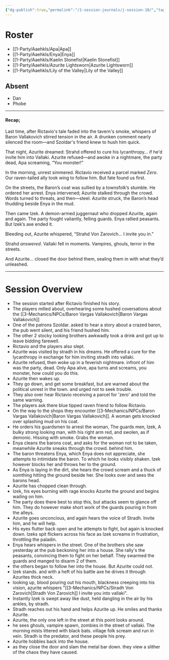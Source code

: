 ```yaml
---
{"dg-publish":true,"permalink":"/1-session-journals/j-session-10/","tags":["journal"]}
---
```


# Roster 
- [[1-Party/Aaehkls/Apa\|Apa]]
- [[1-Party/Aaehkls/Enya\|Enya]]
- [[1-Party/Aaehkls/Kaelin Stonefist\|Kaelin Stonefist]]
- [[1-Party/Aaehkls/Azurite Lightsworn\|Azurite Lightsworn]]
- [[1-Party/Aaehkls/Lily of the Valley\|Lily of the Valley]]

## Absent
- Dan 
- Phobe 

---

#### Recap; 
Last time, after Rictavio's tale faded into the tavern's smoke, whispers of Baron Vallakovich stirred tension in the air. A drunken comment nearly silenced the room—and Szoldar's friend knew to hush him quick.

That night, Azurite dreamed: Strahd offered to cure his lycanthropy... if he'd invite him into Vallaki. Azurite refused—and awoke in a nightmare, the party dead, Apa screaming, “You monster!”

In the morning, unrest simmered. Rictavio received a parcel marked _Zero_. Our raven-tailed ally took wing to follow him. But fate found us first.

On the streets, the Baron’s coat was sullied by a townsfolk’s stumble. He ordered her arrest. Enya intervened; Azurite stalked through the crowd. Words turned to threats, and then—steel. Azurite struck, the Baron’s head thudding beside Enya in the mud.

Then came Izek. A demon-armed juggernaut who dropped Azurite, again and again. The party fought valiantly, felling guards. Enya rallied peasants. But Izek’s axe ended it.

Bleeding out, Azurite whispered, “Strahd Von Zarovich… I invite you in.”

Strahd _answered_. Vallaki fell in moments. Vampires, ghouls, terror in the streets.

And Azurite... closed the door behind them, sealing them in with what they’d unleashed.

---

# Session Overview
- The session started after Rictavio finished his story. 
- The players milled about, overhearing some hushed coversations about the [[3-Mechanics/NPCs/Baron Vargas Vallakovich\|Baron Vargas Vallakovich]] 
- One of the patrons Szoldar. asked to hear a story about a crazed baron, the pub went silent, and his friend hushed him. 
- The other 2 stocky looking brothers awkwadly took a drink and got up to leave bidding farewell. 
- Rictavio and the players also slept. 
- Azurite was visited by stradh in his dreams. He offered a cure for the lycanthropy in exchange for him inviting stradh into vallaki. 
- Azurite refused, then woke up in a feverish nightmare. infront of him was the party, dead. Only Apa alive, apa turns and screams, you monster, how could you do this. 
- Azurite then wakes up. 
- They go down, and get some breakfast, but are warned about the political unrest in the town. and urged not to seek trouble.
- They also over hear Rictavio receiving a parcel for 'zero' and told the same warning. 
- The players ask there blue tipped raven friend to follow Rictavio. 
- On the way to the shops they encounter [[3-Mechanics/NPCs/Baron Vargas Vallakovich\|Baron Vargas Vallakovich]]. A woman gets knocked over splashing mud on his coat. 
- He orders his guardsmen to arrest the woman, The guards men, Izek, A bulky strong looking man, with his right arm red, and swolen, as if demonic. Hissing with smoke. Grabs the woman. 
- Enya cleans the barons coat, and asks for the woman not to be taken, meanwhile Azurite sneaks through the crowd. behind him. 
- The baron threatens Enya, which Enya does not appreciate, she attempts to intimidate the baron. To which he looks visibly shaken. Izek however blocks her and throws her to the ground. 
- As Enya is laying in the dirt, she hears the crowd scream and a thuck of somthing hitting the ground beside her. She looks over and sees the barons head. 
- Azurite has chopped clean through. 
- Izek, his eyes burning with rage knocks Azurite the ground and begins wailing on him. 
- The party does there best to stop this, but attacks seem to glance off him. They do however make short work of the guards pouring in from the alleys. 
- Azurite goes unconcious, and again hears the voice of Stradh. Invite him, and he will help. 
- His eyes flutter back open and he attempts to fight, but again is knocked down. Izeks spit flickers across his face as Izek screams in frustration, throttling the paladin. 
- Enya hears whispers in the street. One of the brothers she saw yesterday at the pub beckoning her into a house. She rally's the peasants, convincing them to fight on her behalf. They swarmed the guards and manged to disarm 2 of them. 
- the others began to follow her into the house. But Azurite could not. 
- Izek stands. and with a heft of his battle axe he drives it through Azurites thick neck. 
- looking up, blood pouring out his mouth, blackness creeping into his vision, azurite whispers "[[3-Mechanics/NPCs/Stradh Von Zarovich\|Stradh Von Zarovich]] I invite you into vallaki".
- Instantly Izek is swept away like dust, held dangling in the air by his ankles, by stradh. 
- Stradh reaches out his hand and helps Azurite up. He smiles and thanks Azurite.
- Azurite, the only one left in the street at this point looks around. 
- he sees ghouls, vampire spawn, zombies in the street of vallaki. The morning mists littered with black bats. village folk scream and run in vein. Stradh is the predator, and these people his prey. 
- Azurite hobbles back into the house. 
- as they close the door and slam the metal bar down. they view a slither of the chaos they have caused. 


